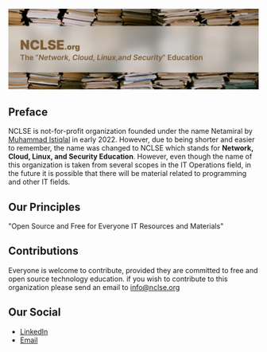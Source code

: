 ![logo](nclse.png)

## Preface
NCLSE is not-for-profit organization founded under the name Netamiral by [Muhammad Istiqlal](https://github.com/iqlal) in early 2022. However, due to being shorter and easier to remember, the name was changed to NCLSE which stands for **Network, Cloud, Linux, and Security Education**. However, even though the name of this organization is taken from several scopes in the IT Operations field, in the future it is possible that there will be material related to programming and other IT fields.

## Our Principles
"Open Source and Free for Everyone IT Resources and Materials"

## Contributions
Everyone is welcome to contribute, provided they are committed to free and open source technology education. if you wish to contribute to this organization please send an email to [info@nclse.org](mailto:nclse.org)

## Our Social
- [LinkedIn](https://linkedin.com/company/nclse)
- [Email](mailto:info@nclse.org)

